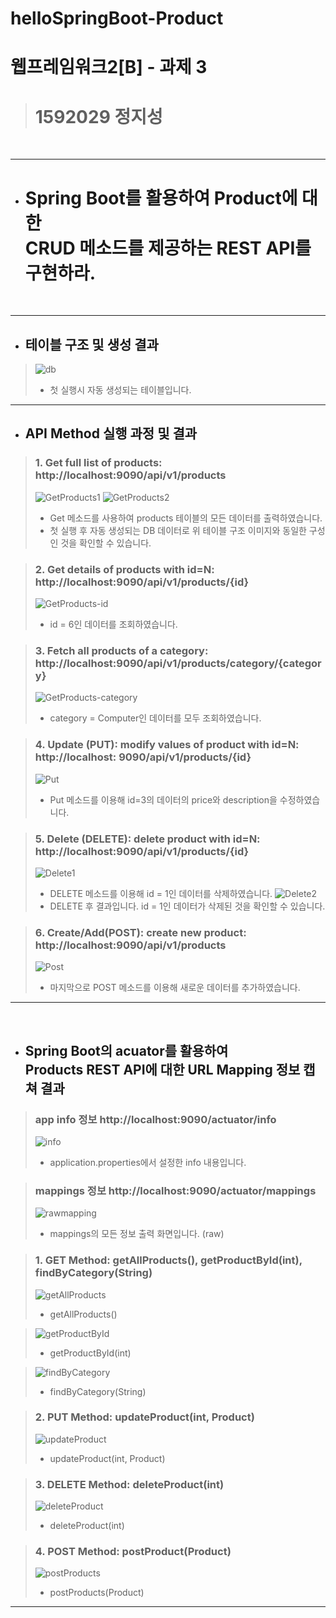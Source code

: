 # helloSpringBoot-Product
# 웹프레임워크2[B] - 과제 3
> # 1592029 정지성
<br>

***

* # Spring Boot를 활용하여 Product에 대한<br>CRUD 메소드를 제공하는 REST API를 구현하라.
<br>

***

* ## 테이블 구조 및 생성 결과
> ![db](https://user-images.githubusercontent.com/52397000/85845171-d1e09300-b7de-11ea-99fa-9ad0f978044c.PNG)
> * 첫 실행시 자동 생성되는 테이블입니다.

***

* ## API Method 실행 과정 및 결과
> ### 1. Get full list of products: http://localhost:9090/api/v1/products
> ![GetProducts1](https://user-images.githubusercontent.com/52397000/85845648-88447800-b7df-11ea-8ab5-a7f30ec481a1.PNG)
> ![GetProducts2](https://user-images.githubusercontent.com/52397000/85845667-92ff0d00-b7df-11ea-9022-cfae06f29d5f.PNG)
> * Get 메소드를 사용하여 products 테이블의 모든 데이터를 출력하였습니다.
> * 첫 실행 후 자동 생성되는 DB 데이터로 위 테이블 구조 이미지와 동일한 구성인 것을 확인할 수 있습니다.

> ### 2. Get details of products with id=N: http://localhost:9090/api/v1/products/{id}
> ![GetProducts-id](https://user-images.githubusercontent.com/52397000/85846409-be362c00-b7e0-11ea-8ee9-7c56e1d0ea67.PNG)
> * id = 6인 데이터를 조회하였습니다.

> ### 3. Fetch all products of a category: http://localhost:9090/api/v1/products/category/{category}
> ![GetProducts-category](https://user-images.githubusercontent.com/52397000/85846494-dc039100-b7e0-11ea-86b3-fea939544e72.PNG)
> * category = Computer인 데이터를 모두 조회하였습니다.

> ### 4. Update (PUT): modify values of product with id=N: http://localhost: 9090/api/v1/products/{id}
> ![Put](https://user-images.githubusercontent.com/52397000/85846691-284ed100-b7e1-11ea-970a-8624fb970c7e.PNG) 
> * Put 메소드를 이용해 id=3의 데이터의 price와 description을 수정하였습니다.

> ### 5. Delete (DELETE): delete product with id=N: http://localhost:9090/api/v1/products/{id}
> ![Delete1](https://user-images.githubusercontent.com/52397000/85847146-ebcfa500-b7e1-11ea-9340-9cf3c3c49cb6.PNG)
> * DELETE 메소드를 이용해 id = 1인 데이터를 삭제하였습니다.
> ![Delete2](https://user-images.githubusercontent.com/52397000/85847150-ed00d200-b7e1-11ea-8fde-b4e1de7a36bd.PNG)
> * DELETE 후 결과입니다. id = 1인 데이터가 삭제된 것을 확인할 수 있습니다.

> ### 6. Create/Add(POST): create new product: http://localhost:9090/api/v1/products
> ![Post](https://user-images.githubusercontent.com/52397000/85847463-5ed91b80-b7e2-11ea-9a6b-e7aeef3a2697.PNG)
> * 마지막으로 POST 메소드를 이용해 새로운 데이터를 추가하였습니다.

***

<br>

* ## Spring Boot의 acuator를 활용하여<br> Products REST API에 대한 URL Mapping 정보 캡쳐 결과
> ### app info 정보 http://localhost:9090/actuator/info
> ![info](https://user-images.githubusercontent.com/52397000/85849202-7e257800-b7e5-11ea-9fbc-95403b0feff6.PNG)
> * application.properties에서 설정한 info 내용입니다.

> ### mappings 정보 http://localhost:9090/actuator/mappings
> ![rawmapping](https://user-images.githubusercontent.com/52397000/85847917-3bfb3700-b7e3-11ea-94c2-7f187fa80fc0.PNG)
> * mappings의 모든 정보 출력 화면입니다. (raw)

> ### 1. GET Method: getAllProducts(), getProductById(int), findByCategory(String)
> ![getAllProducts](https://user-images.githubusercontent.com/52397000/85848176-af9d4400-b7e3-11ea-87b4-44e5abe3d277.PNG)
> * getAllProducts()

> ![getProductById](https://user-images.githubusercontent.com/52397000/85848217-c2177d80-b7e3-11ea-913a-3ad64fcde477.PNG)
> * getProductById(int)

> ![findByCategory](https://user-images.githubusercontent.com/52397000/85848224-c3e14100-b7e3-11ea-800f-49374a3f7875.PNG)
> * findByCategory(String)

> ### 2. PUT Method: updateProduct(int, Product)
> ![updateProduct](https://user-images.githubusercontent.com/52397000/85848518-3baf6b80-b7e4-11ea-809e-f5a6050de26c.PNG)
> * updateProduct(int, Product)

> ### 3. DELETE Method: deleteProduct(int)
> ![deleteProduct](https://user-images.githubusercontent.com/52397000/85848742-a06ac600-b7e4-11ea-9d1d-316588ae0d59.PNG)
> * deleteProduct(int)

> ### 4. POST Method: postProduct(Product)
> ![postProducts](https://user-images.githubusercontent.com/52397000/85848817-c7c19300-b7e4-11ea-8c45-1baa8bab12d4.PNG)
> * postProducts(Product)

***
